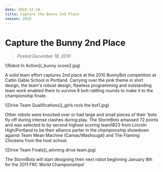```yaml
---
date: 2010-12-18
title: Capture the Bunny 2nd Place
season: 2010
---
```


# Capture the Bunny 2nd Place
>*Posted December 18, 2010*


![Robot In Action](_bunny score2.jpg)

A solid team effort captures 2nd place at the 2010 BunnyBot competition at Catlin Gable School in Portland. Carrying over the pink theme in shirt design, the team's robust design, flawless programming and outstanding team work enabled them to survive  8 bolt-rattling rounds to make it to the championship finale. 

![Drive Team Qualifications](_girls rock the bot1.jpg)

Other robots were knocked over or had large and small pieces of their 'bots fly off during intense clashes during play. The StormBots amassed 72 points and was selected to by second highest scoring team1823 from Lincoln High/Portland to be their alliance parter in the championship showdown against Team Mean Machine (Camas/Washougal) and The Flaming Chickens from the host school.

![Drive Team Finals](_winning drive team.jpg)

The StormBots will start designing their next robot beginning January 8th for the 2011 FRC World Championships!
